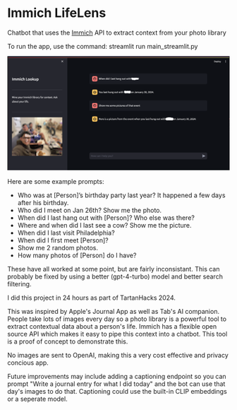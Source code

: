 # Immich LifeLens
 Chatbot that uses the [Immich](https://immich.app) API to extract context from your photo library

To run the app, use the command: streamlit run main_streamlit.py

![](example_prompt.png)

Here are some example prompts:
* Who was at [Person]’s birthday party last year? It happened a few days after his birthday.
* Who did I meet on Jan 26th? Show me the photo.
* When did I last hang out with [Person]? Who else was there?
* Where and when did I last see a cow? Show me the picture.
* When did I last visit Philadelphia?
* When did I first meet [Person]?
* Show me 2 random photos.
* How many photos of [Person] do I have?

These have all worked at some point, but are fairly inconsistant. This can probably be fixed by using a better (gpt-4-turbo) model and better search filtering.

I did this project in 24 hours as part of TartanHacks 2024.

This was inspired by Apple's Journal App as well as Tab's AI companion. People take lots of images every day so a photo library is a powerful tool to extract contextual data about a person's life. Immich has a flexible open source API which makes it easy to pipe this context into a chatbot. This tool is a proof of concept to demonstrate this.

No images are sent to OpenAI, making this a very cost effective and privacy concious app.

Future improvements may include adding a captioning endpoint so you can prompt "Write a journal entry for what I did today" and the bot can use that day's images to do that. Captioning could use the built-in CLIP embeddings or a seperate model.
